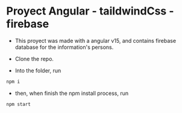 # Proyect Angular - taildwindCss - firebase

- This proyect was made with a angular v15, and contains firebase database for the information's persons. 

- Clone the repo. 
- Into the folder, run
```bash
npm i
```
- then,  when finish the npm install process, run 
```bash
npm start 
```
